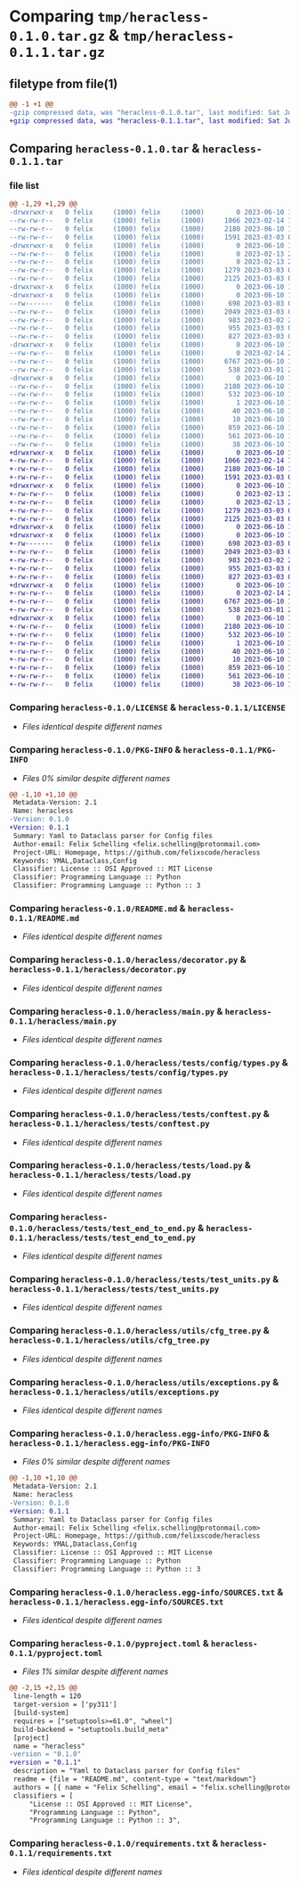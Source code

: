 # Comparing `tmp/heracless-0.1.0.tar.gz` & `tmp/heracless-0.1.1.tar.gz`

## filetype from file(1)

```diff
@@ -1 +1 @@
-gzip compressed data, was "heracless-0.1.0.tar", last modified: Sat Jun 10 17:52:20 2023, max compression
+gzip compressed data, was "heracless-0.1.1.tar", last modified: Sat Jun 10 18:11:20 2023, max compression
```

## Comparing `heracless-0.1.0.tar` & `heracless-0.1.1.tar`

### file list

```diff
@@ -1,29 +1,29 @@
-drwxrwxr-x   0 felix     (1000) felix     (1000)        0 2023-06-10 17:52:20.882801 heracless-0.1.0/
--rw-rw-r--   0 felix     (1000) felix     (1000)     1066 2023-02-14 19:23:45.000000 heracless-0.1.0/LICENSE
--rw-rw-r--   0 felix     (1000) felix     (1000)     2180 2023-06-10 17:52:20.878801 heracless-0.1.0/PKG-INFO
--rw-rw-r--   0 felix     (1000) felix     (1000)     1591 2023-03-03 02:13:37.000000 heracless-0.1.0/README.md
-drwxrwxr-x   0 felix     (1000) felix     (1000)        0 2023-06-10 17:52:20.878801 heracless-0.1.0/heracless/
--rw-rw-r--   0 felix     (1000) felix     (1000)        0 2023-02-13 23:57:18.000000 heracless-0.1.0/heracless/__init__.py
--rw-rw-r--   0 felix     (1000) felix     (1000)        0 2023-02-13 23:02:55.000000 heracless-0.1.0/heracless/cli_tool.py
--rw-rw-r--   0 felix     (1000) felix     (1000)     1279 2023-03-03 00:58:59.000000 heracless-0.1.0/heracless/decorator.py
--rw-rw-r--   0 felix     (1000) felix     (1000)     2125 2023-03-03 01:01:39.000000 heracless-0.1.0/heracless/main.py
-drwxrwxr-x   0 felix     (1000) felix     (1000)        0 2023-06-10 17:52:20.878801 heracless-0.1.0/heracless/tests/
-drwxrwxr-x   0 felix     (1000) felix     (1000)        0 2023-06-10 17:52:20.878801 heracless-0.1.0/heracless/tests/config/
--rw-------   0 felix     (1000) felix     (1000)      698 2023-03-03 01:01:39.000000 heracless-0.1.0/heracless/tests/config/types.py
--rw-rw-r--   0 felix     (1000) felix     (1000)     2049 2023-03-03 00:42:36.000000 heracless-0.1.0/heracless/tests/conftest.py
--rw-rw-r--   0 felix     (1000) felix     (1000)      983 2023-03-02 23:41:19.000000 heracless-0.1.0/heracless/tests/load.py
--rw-rw-r--   0 felix     (1000) felix     (1000)      955 2023-03-03 00:58:59.000000 heracless-0.1.0/heracless/tests/test_end_to_end.py
--rw-rw-r--   0 felix     (1000) felix     (1000)      827 2023-03-03 01:01:39.000000 heracless-0.1.0/heracless/tests/test_units.py
-drwxrwxr-x   0 felix     (1000) felix     (1000)        0 2023-06-10 17:52:20.878801 heracless-0.1.0/heracless/utils/
--rw-rw-r--   0 felix     (1000) felix     (1000)        0 2023-02-14 20:48:31.000000 heracless-0.1.0/heracless/utils/c_types.py
--rw-rw-r--   0 felix     (1000) felix     (1000)     6767 2023-06-10 16:58:13.000000 heracless-0.1.0/heracless/utils/cfg_tree.py
--rw-rw-r--   0 felix     (1000) felix     (1000)      538 2023-03-01 21:15:38.000000 heracless-0.1.0/heracless/utils/exceptions.py
-drwxrwxr-x   0 felix     (1000) felix     (1000)        0 2023-06-10 17:52:20.878801 heracless-0.1.0/heracless.egg-info/
--rw-rw-r--   0 felix     (1000) felix     (1000)     2180 2023-06-10 17:52:20.000000 heracless-0.1.0/heracless.egg-info/PKG-INFO
--rw-rw-r--   0 felix     (1000) felix     (1000)      532 2023-06-10 17:52:20.000000 heracless-0.1.0/heracless.egg-info/SOURCES.txt
--rw-rw-r--   0 felix     (1000) felix     (1000)        1 2023-06-10 17:52:20.000000 heracless-0.1.0/heracless.egg-info/dependency_links.txt
--rw-rw-r--   0 felix     (1000) felix     (1000)       40 2023-06-10 17:52:20.000000 heracless-0.1.0/heracless.egg-info/requires.txt
--rw-rw-r--   0 felix     (1000) felix     (1000)       10 2023-06-10 17:52:20.000000 heracless-0.1.0/heracless.egg-info/top_level.txt
--rw-rw-r--   0 felix     (1000) felix     (1000)      859 2023-06-10 17:52:07.000000 heracless-0.1.0/pyproject.toml
--rw-rw-r--   0 felix     (1000) felix     (1000)      561 2023-06-10 17:22:01.000000 heracless-0.1.0/requirements.txt
--rw-rw-r--   0 felix     (1000) felix     (1000)       38 2023-06-10 17:52:20.882801 heracless-0.1.0/setup.cfg
+drwxrwxr-x   0 felix     (1000) felix     (1000)        0 2023-06-10 18:11:20.191370 heracless-0.1.1/
+-rw-rw-r--   0 felix     (1000) felix     (1000)     1066 2023-02-14 19:23:45.000000 heracless-0.1.1/LICENSE
+-rw-rw-r--   0 felix     (1000) felix     (1000)     2180 2023-06-10 18:11:20.191370 heracless-0.1.1/PKG-INFO
+-rw-rw-r--   0 felix     (1000) felix     (1000)     1591 2023-03-03 02:13:37.000000 heracless-0.1.1/README.md
+drwxrwxr-x   0 felix     (1000) felix     (1000)        0 2023-06-10 18:11:20.187370 heracless-0.1.1/heracless/
+-rw-rw-r--   0 felix     (1000) felix     (1000)        0 2023-02-13 23:57:18.000000 heracless-0.1.1/heracless/__init__.py
+-rw-rw-r--   0 felix     (1000) felix     (1000)        0 2023-02-13 23:02:55.000000 heracless-0.1.1/heracless/cli_tool.py
+-rw-rw-r--   0 felix     (1000) felix     (1000)     1279 2023-03-03 00:58:59.000000 heracless-0.1.1/heracless/decorator.py
+-rw-rw-r--   0 felix     (1000) felix     (1000)     2125 2023-03-03 01:01:39.000000 heracless-0.1.1/heracless/main.py
+drwxrwxr-x   0 felix     (1000) felix     (1000)        0 2023-06-10 18:11:20.191370 heracless-0.1.1/heracless/tests/
+drwxrwxr-x   0 felix     (1000) felix     (1000)        0 2023-06-10 18:11:20.191370 heracless-0.1.1/heracless/tests/config/
+-rw-------   0 felix     (1000) felix     (1000)      698 2023-03-03 01:01:39.000000 heracless-0.1.1/heracless/tests/config/types.py
+-rw-rw-r--   0 felix     (1000) felix     (1000)     2049 2023-03-03 00:42:36.000000 heracless-0.1.1/heracless/tests/conftest.py
+-rw-rw-r--   0 felix     (1000) felix     (1000)      983 2023-03-02 23:41:19.000000 heracless-0.1.1/heracless/tests/load.py
+-rw-rw-r--   0 felix     (1000) felix     (1000)      955 2023-03-03 00:58:59.000000 heracless-0.1.1/heracless/tests/test_end_to_end.py
+-rw-rw-r--   0 felix     (1000) felix     (1000)      827 2023-03-03 01:01:39.000000 heracless-0.1.1/heracless/tests/test_units.py
+drwxrwxr-x   0 felix     (1000) felix     (1000)        0 2023-06-10 18:11:20.191370 heracless-0.1.1/heracless/utils/
+-rw-rw-r--   0 felix     (1000) felix     (1000)        0 2023-02-14 20:48:31.000000 heracless-0.1.1/heracless/utils/c_types.py
+-rw-rw-r--   0 felix     (1000) felix     (1000)     6767 2023-06-10 16:58:13.000000 heracless-0.1.1/heracless/utils/cfg_tree.py
+-rw-rw-r--   0 felix     (1000) felix     (1000)      538 2023-03-01 21:15:38.000000 heracless-0.1.1/heracless/utils/exceptions.py
+drwxrwxr-x   0 felix     (1000) felix     (1000)        0 2023-06-10 18:11:20.191370 heracless-0.1.1/heracless.egg-info/
+-rw-rw-r--   0 felix     (1000) felix     (1000)     2180 2023-06-10 18:11:20.000000 heracless-0.1.1/heracless.egg-info/PKG-INFO
+-rw-rw-r--   0 felix     (1000) felix     (1000)      532 2023-06-10 18:11:20.000000 heracless-0.1.1/heracless.egg-info/SOURCES.txt
+-rw-rw-r--   0 felix     (1000) felix     (1000)        1 2023-06-10 18:11:20.000000 heracless-0.1.1/heracless.egg-info/dependency_links.txt
+-rw-rw-r--   0 felix     (1000) felix     (1000)       40 2023-06-10 18:11:20.000000 heracless-0.1.1/heracless.egg-info/requires.txt
+-rw-rw-r--   0 felix     (1000) felix     (1000)       10 2023-06-10 18:11:20.000000 heracless-0.1.1/heracless.egg-info/top_level.txt
+-rw-rw-r--   0 felix     (1000) felix     (1000)      859 2023-06-10 18:09:08.000000 heracless-0.1.1/pyproject.toml
+-rw-rw-r--   0 felix     (1000) felix     (1000)      561 2023-06-10 17:22:01.000000 heracless-0.1.1/requirements.txt
+-rw-rw-r--   0 felix     (1000) felix     (1000)       38 2023-06-10 18:11:20.195370 heracless-0.1.1/setup.cfg
```

### Comparing `heracless-0.1.0/LICENSE` & `heracless-0.1.1/LICENSE`

 * *Files identical despite different names*

### Comparing `heracless-0.1.0/PKG-INFO` & `heracless-0.1.1/PKG-INFO`

 * *Files 0% similar despite different names*

```diff
@@ -1,10 +1,10 @@
 Metadata-Version: 2.1
 Name: heracless
-Version: 0.1.0
+Version: 0.1.1
 Summary: Yaml to Dataclass parser for Config files
 Author-email: Felix Schelling <felix.schelling@protonmail.com>
 Project-URL: Homepage, https://github.com/felixscode/heracless
 Keywords: YMAL,Dataclass,Config
 Classifier: License :: OSI Approved :: MIT License
 Classifier: Programming Language :: Python
 Classifier: Programming Language :: Python :: 3
```

### Comparing `heracless-0.1.0/README.md` & `heracless-0.1.1/README.md`

 * *Files identical despite different names*

### Comparing `heracless-0.1.0/heracless/decorator.py` & `heracless-0.1.1/heracless/decorator.py`

 * *Files identical despite different names*

### Comparing `heracless-0.1.0/heracless/main.py` & `heracless-0.1.1/heracless/main.py`

 * *Files identical despite different names*

### Comparing `heracless-0.1.0/heracless/tests/config/types.py` & `heracless-0.1.1/heracless/tests/config/types.py`

 * *Files identical despite different names*

### Comparing `heracless-0.1.0/heracless/tests/conftest.py` & `heracless-0.1.1/heracless/tests/conftest.py`

 * *Files identical despite different names*

### Comparing `heracless-0.1.0/heracless/tests/load.py` & `heracless-0.1.1/heracless/tests/load.py`

 * *Files identical despite different names*

### Comparing `heracless-0.1.0/heracless/tests/test_end_to_end.py` & `heracless-0.1.1/heracless/tests/test_end_to_end.py`

 * *Files identical despite different names*

### Comparing `heracless-0.1.0/heracless/tests/test_units.py` & `heracless-0.1.1/heracless/tests/test_units.py`

 * *Files identical despite different names*

### Comparing `heracless-0.1.0/heracless/utils/cfg_tree.py` & `heracless-0.1.1/heracless/utils/cfg_tree.py`

 * *Files identical despite different names*

### Comparing `heracless-0.1.0/heracless/utils/exceptions.py` & `heracless-0.1.1/heracless/utils/exceptions.py`

 * *Files identical despite different names*

### Comparing `heracless-0.1.0/heracless.egg-info/PKG-INFO` & `heracless-0.1.1/heracless.egg-info/PKG-INFO`

 * *Files 0% similar despite different names*

```diff
@@ -1,10 +1,10 @@
 Metadata-Version: 2.1
 Name: heracless
-Version: 0.1.0
+Version: 0.1.1
 Summary: Yaml to Dataclass parser for Config files
 Author-email: Felix Schelling <felix.schelling@protonmail.com>
 Project-URL: Homepage, https://github.com/felixscode/heracless
 Keywords: YMAL,Dataclass,Config
 Classifier: License :: OSI Approved :: MIT License
 Classifier: Programming Language :: Python
 Classifier: Programming Language :: Python :: 3
```

### Comparing `heracless-0.1.0/heracless.egg-info/SOURCES.txt` & `heracless-0.1.1/heracless.egg-info/SOURCES.txt`

 * *Files identical despite different names*

### Comparing `heracless-0.1.0/pyproject.toml` & `heracless-0.1.1/pyproject.toml`

 * *Files 1% similar despite different names*

```diff
@@ -2,15 +2,15 @@
 line-length = 120
 target-version = ['py311']
 [build-system]
 requires = ["setuptools>=61.0", "wheel"]
 build-backend = "setuptools.build_meta"
 [project]
 name = "heracless"
-version = "0.1.0"
+version = "0.1.1"
 description = "Yaml to Dataclass parser for Config files"
 readme = {file = "README.md", content-type = "text/markdown"}
 authors = [{ name = "Felix Schelling", email = "felix.schelling@protonmail.com" }]
 classifiers = [
     "License :: OSI Approved :: MIT License",
     "Programming Language :: Python",
     "Programming Language :: Python :: 3",
```

### Comparing `heracless-0.1.0/requirements.txt` & `heracless-0.1.1/requirements.txt`

 * *Files identical despite different names*

